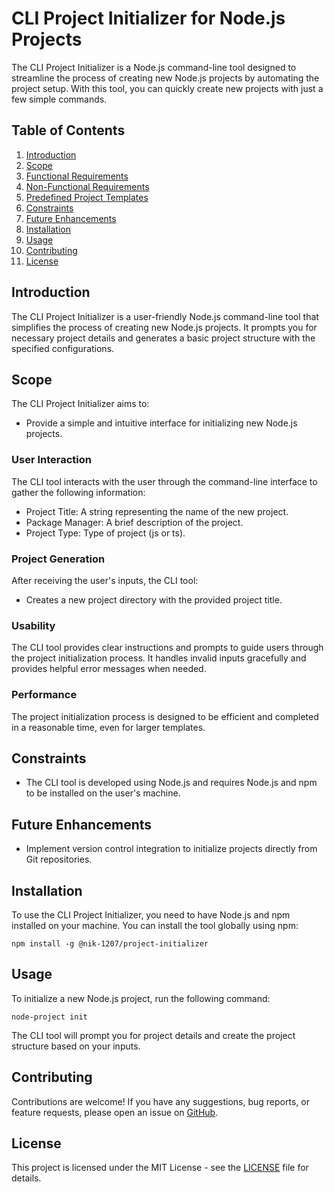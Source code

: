 # CLI Project Initializer for Node.js Projects

The CLI Project Initializer is a Node.js command-line tool designed to streamline the process of creating new Node.js projects by automating the project setup. With this tool, you can quickly create new projects with just a few simple commands.

## Table of Contents
1. [Introduction](#introduction)
2. [Scope](#scope)
3. [Functional Requirements](#functional-requirements)
4. [Non-Functional Requirements](#non-functional-requirements)
5. [Predefined Project Templates](#predefined-project-templates)
6. [Constraints](#constraints)
7. [Future Enhancements](#future-enhancements)
8. [Installation](#installation)
9. [Usage](#usage)
10. [Contributing](#contributing)
11. [License](#license)

## Introduction

The CLI Project Initializer is a user-friendly Node.js command-line tool that simplifies the process of creating new Node.js projects. It prompts you for necessary project details and generates a basic project structure with the specified configurations.

## Scope

The CLI Project Initializer aims to:
- Provide a simple and intuitive interface for initializing new Node.js projects.

### User Interaction

The CLI tool interacts with the user through the command-line interface to gather the following information:
- Project Title: A string representing the name of the new project.
- Package Manager: A brief description of the project.
- Project Type: Type of project (js or ts).
### Project Generation

After receiving the user's inputs, the CLI tool:
- Creates a new project directory with the provided project title.

### Usability

The CLI tool provides clear instructions and prompts to guide users through the project initialization process. It handles invalid inputs gracefully and provides helpful error messages when needed.

### Performance

The project initialization process is designed to be efficient and completed in a reasonable time, even for larger templates.

## Constraints

- The CLI tool is developed using Node.js and requires Node.js and npm to be installed on the user's machine.

## Future Enhancements

- Implement version control integration to initialize projects directly from Git repositories.

## Installation

To use the CLI Project Initializer, you need to have Node.js and npm installed on your machine. You can install the tool globally using npm:

```
npm install -g @nik-1207/project-initializer
```

## Usage

To initialize a new Node.js project, run the following command:
```
node-project init
```

The CLI tool will prompt you for project details and create the project structure based on your inputs.

## Contributing

Contributions are welcome! If you have any suggestions, bug reports, or feature requests, please open an issue on [GitHub](https://github.com/nik-1207/project-initializer/issues).

## License

This project is licensed under the MIT License - see the [LICENSE](LICENSE) file for details.
